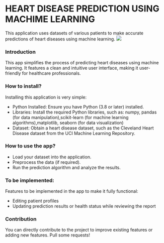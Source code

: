 # HEART DISEASE PREDICTION USING MACHIME LEARNING
This application uses datasets of various patients to make accurate predictions of heart diseases using machine learning.
<img src="![imagefinalhdp](https://github.com/user-attachments/assets/896ad39c-7ac1-4846-ae5e-d73d0cba7ae7)">

### Introduction

This app simplifies the process of predicting heart diseases using machine learning. It features a clean and intuitive user interface, making it user-friendly for healthcare professionals.

### How to install?
Installing this application is very simple:
* Python Installed: Ensure you have Python (3.8 or later) installed.
* Libraries: Install the required Python libraries, such as:
  numpy, pandas (for data manipulation),scikit-learn (for machine learning algorithms),matplotlib, seaborn (for data visualization)
* Dataset: Obtain a heart disease dataset, such as the Cleveland Heart Disease dataset from the UCI Machine Learning Repository.

### How to use the app?
* Load your dataset into the application.
* Preprocess the data (if required).
* Run the prediction algorithm and analyze the results.

### To be implemented:
Features to be implemented in the app to make it fully functional:
* Editing patient profiles
* Updating prediction results or health status while reviewing the report

### Contribution
You can directly contribute to the project to improve existing features or adding new features. Pull some requests!
